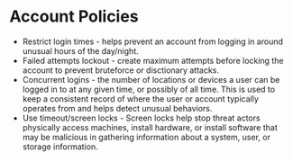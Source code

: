 # Account Policies

- Restrict login times - helps prevent an account from logging in around unusual hours of the day/night.
- Failed attempts lockout - create maximum attempts before locking the account to prevent bruteforce or disctionary attacks.
- Concurrent logins - the number of locations or devices a user can be logged in to at any given time, or possibly of all time. This is used to keep a consistent record of where the user or account typically operates from and helps detect unusual behaviors.
- Use timeout/screen locks - Screen locks help stop threat actors physically access machines, install hardware, or install software that may be malicious in gathering information about a system, user, or storage information.

